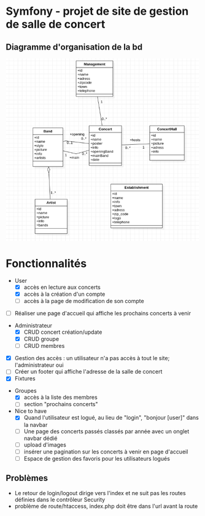 # Symfony - projet de site de gestion de salle de concert

## Diagramme d'organisation de la bd



![Alt text](diagramme_bd_systeme_concert.png "Diagramme")

# Fonctionnalités

- User
  - [x] accès en lecture aux concerts
  - [x] accès à la création d'un compte
  - [ ] accès à la page de modification de son compte
- [ ] Réaliser une page d'accueil qui affiche les prochains concerts à venir
- Administrateur
  - [x] CRUD concert création/update
  - [x] CRUD groupe
  - [ ] CRUD membres

- [x] Gestion des accès : un utilisateur n'a pas accès à tout le site; l'administrateur oui
- [ ] Créer un footer qui affiche l'adresse de la salle de concert
- [x] Fixtures

- Groupes
  - [x] accès à la liste des membres
  - [ ] section "prochains concerts"
- Nice to have
  - [x] Quand l'utilisateur est logué, au lieu de "login", "bonjour [user]" dans la navbar
  - [ ] Une page des concerts passés classés par année avec un onglet navbar dédié
  - [ ] upload d'images
  - [ ] insérer une pagination sur les concerts à venir en page d'accueil
  - [ ] Espace de gestion des favoris pour les utilisateurs logués

## Problèmes	

- Le retour de login/logout dirige vers l'index et ne suit pas les routes définies dans le contrôleur Security
- problème de route/htaccess, index.php doit être dans l'url avant la route
